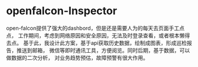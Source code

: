 # openfalcon-Inspector
open-falcon提供了强大的dashbord，但是还是需要人为的每天去页面手工点点，
工作期间，考虑到网络原因和安全原因，无法及时登录查看，或者根本懒得去点。
基于此，我设计此方案，基于api获取历史数据，绘制成图表，形成巡检报告，推送到邮箱，
微信等即时通讯工具，方便阅览。同时后期，基于数据，可以做数据的二次分析，
对业务趋势预估，故障预警有很大作用。
